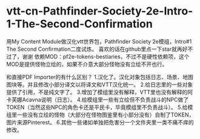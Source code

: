 # vtt-cn-Pathfinder-Society-2e-Intro-1-The-Second-Confirmation
用My Content Module做汉化vtt世界包，Pathfinder Society 2e模组，Intro#1 The Second Confirmation二度试炼。
喜欢的话在github里点一下star就再好不过了，谢谢
依赖MOD：pf2e-tokens-bestiaries，不过不是硬性依赖项，这个MOD是提供怪物立绘的，如果不介意大部分怪物没有立绘不开也行。

和直接PDF Importer的有什么区别？
1.汉化了。汉化对象包括日志、场景、地图图块等。并且修改小部分译文以将译文和VTT汉化统一。
2.给日志里的一些对象提供了引用，不是纯文字了。
3.增加了模组里没有解释，VTT里也没有解释的阿卡芙娜Acavna说明（日志）。
4.给模组里一些有立绘但不负责战斗的NPC做了TOKEN（当然这些NPC的角色卡还是平民卡，毕竟模组里不负责战斗）。
5.给模组里一些没有立绘的怪物（大部分在怪物图鉴里有小部分没有）自制了TOKEN，图片来源Pinterest。
6.其他一些诸如单独把危害分一个文件夹里一类不痛不痒的修改。

